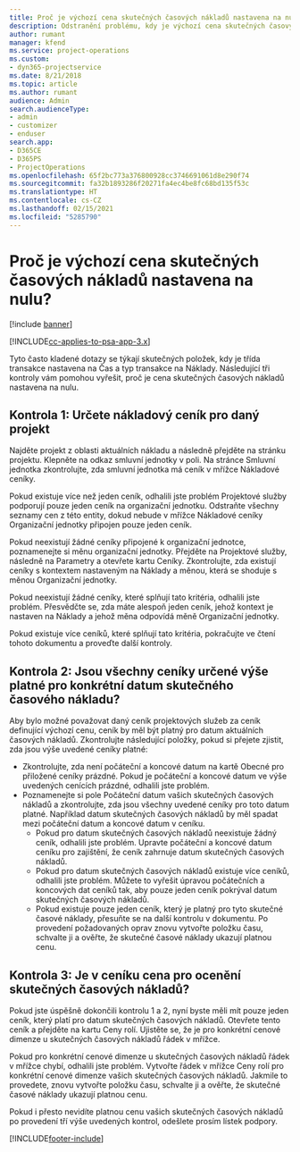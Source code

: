 ```yaml
---
title: Proč je výchozí cena skutečných časových nákladů nastavena na nulu?
description: Odstranění problému, kdy je výchozí cena skutečných časových nákladů nastavena na nulu.
author: rumant
manager: kfend
ms.service: project-operations
ms.custom:
- dyn365-projectservice
ms.date: 8/21/2018
ms.topic: article
ms.author: rumant
audience: Admin
search.audienceType:
- admin
- customizer
- enduser
search.app:
- D365CE
- D365PS
- ProjectOperations
ms.openlocfilehash: 65f2bc773a376800928cc3746691061d8e290f74
ms.sourcegitcommit: fa32b1893286f20271fa4ec4be8fc68bd135f53c
ms.translationtype: HT
ms.contentlocale: cs-CZ
ms.lasthandoff: 02/15/2021
ms.locfileid: "5285790"
---
```

# <a name="why-is-the-price-defaulting-to-zero-on-time-cost-actuals"></a>Proč je výchozí cena skutečných časových nákladů nastavena na nulu?

[!include [banner](../includes/psa-now-project-operations.md)]

[!INCLUDE[cc-applies-to-psa-app-3.x](../includes/cc-applies-to-psa-app-3x.md)]

Tyto často kladené dotazy se týkají skutečných položek, kdy je třída transakce nastavena na Čas a typ transakce na Náklady. Následující tři kontroly vám pomohou vyřešit, proč je cena skutečných časových nákladů nastavena na nulu.
 
## <a name="check-1-identify-the-cost-price-list-for-the-project"></a>Kontrola 1: Určete nákladový ceník pro daný projekt

Najděte projekt z oblasti aktuálních nákladu a následně přejděte na stránku projektu. Klepněte na odkaz smluvní jednotky v poli. Na stránce Smluvní jednotka zkontrolujte, zda smluvní jednotka má ceník v mřížce Nákladové ceníky.

Pokud existuje více než jeden ceník, odhalili jste problém Projektové služby podporují pouze jeden ceník na organizační jednotku. Odstraňte všechny seznamy cen z této entity, dokud nebude v mřížce Nákladové ceníky Organizační jednotky připojen pouze jeden ceník.

Pokud neexistují žádné ceníky připojené k organizační jednotce, poznamenejte si měnu organizační jednotky. Přejděte na Projektové služby, následně na Parametry a otevřete kartu Ceníky. Zkontrolujte, zda existují ceníky s kontextem nastaveným na Náklady a měnou, která se shoduje s měnou Organizační jednotky.
 
Pokud neexistují žádné ceníky, které splňují tato kritéria, odhalili jste problém. Přesvědčte se, zda máte alespoň jeden ceník, jehož kontext je nastaven na Náklady a jehož měna odpovídá měně Organizační jednotky.

Pokud existuje více ceníků, které splňují tato kritéria, pokračujte ve čtení tohoto dokumentu a proveďte další kontroly.

## <a name="check-2-are-any-of-the-price-lists-identified-above-valid-for-the-specific-date-of-the-time-cost-actual"></a>Kontrola 2: Jsou všechny ceníky určené výše platné pro konkrétní datum skutečného časového nákladu?

Aby bylo možné považovat daný ceník projektových služeb za ceník definující výchozí cenu, ceník by měl být platný pro datum aktuálních časových nákladů. Zkontrolujte následující položky, pokud si přejete zjistit, zda jsou výše uvedené ceníky platné:

- Zkontrolujte, zda není počáteční a koncové datum na kartě Obecné pro přiložené ceníky prázdné. Pokud je počáteční a koncové datum ve výše uvedených cenících prázdné, odhalili jste problém. 
- Poznamenejte si pole Počáteční datum vašich skutečných časových nákladů a zkontrolujte, zda jsou všechny uvedené ceníky pro toto datum platné. Například datum skutečných časových nákladů by měl spadat mezi počáteční datum a koncové datum v ceníku. 
    - Pokud pro datum skutečných časových nákladů neexistuje žádný ceník, odhalili jste problém. Upravte počáteční a koncové datum ceníku pro zajištění, že ceník zahrnuje datum skutečných časových nákladů. 
    - Pokud pro datum skutečných časových nákladů existuje více ceníků, odhalili jste problém. Můžete to vyřešit úpravou počátečních a koncových dat ceníků tak, aby pouze jeden ceník pokrýval datum skutečných časových nákladů. 
    - Pokud existuje pouze jeden ceník, který je platný pro tyto skutečné časové náklady, přesuňte se na další kontrolu v dokumentu.
Po provedení požadovaných oprav znovu vytvořte položku času, schvalte ji a ověřte, že skutečné časové náklady ukazují platnou cenu.

## <a name="check-3-is-there-a-price-in-the-price-list-for-the-pricing-dimensions-on-the-time-cost-actual"></a>Kontrola 3: Je v ceníku cena pro ocenění skutečných časových nákladů?

Pokud jste úspěšně dokončili kontrolu 1 a 2, nyní byste měli mít pouze jeden ceník, který platí pro datum skutečných časových nákladů. Otevřete tento ceník a přejděte na kartu Ceny rolí. Ujistěte se, že je pro konkrétní cenové dimenze u skutečných časových nákladů řádek v mřížce.

Pokud pro konkrétní cenové dimenze u skutečných časových nákladů řádek v mřížce chybí, odhalili jste problém. Vytvořte řádek v mřížce Ceny rolí pro konkrétní cenové dimenze vašich skutečných časových nákladů. Jakmile to provedete, znovu vytvořte položku času, schvalte ji a ověřte, že skutečné časové náklady ukazují platnou cenu.
 
Pokud i přesto nevidíte platnou cenu vašich skutečných časových nákladů po provedení tří výše uvedených kontrol, odešlete prosím lístek podpory.





[!INCLUDE[footer-include](../includes/footer-banner.md)]